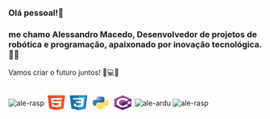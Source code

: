 ### Olá pessoal!👋 
### me chamo Alessandro Macedo, Desenvolvedor de projetos de robótica e programação, apaixonado por inovação tecnológica. 🚀💡
Vamos criar o futuro juntos! 🤖💻✨ 


<div style="display: inline_block"><br>
  
  <img align="center" alt="ale-rasp"  height="50" width="50" src="https://github.com/AlessandroMacedo/AlessandroMacedo/assets/49279712/0b71b76f-4794-4bf5-806b-0d03064eb6c4">
  
  <img align="center" alt="ale-HTML" height="30" width="40" src="https://raw.githubusercontent.com/devicons/devicon/master/icons/html5/html5-original.svg">
  
  <img align="center" alt="ale-CSS" height="30" width="40" src="https://raw.githubusercontent.com/devicons/devicon/master/icons/css3/css3-original.svg">
  
  <img align="center" alt="ale-Python" height="30" width="40" src="https://raw.githubusercontent.com/devicons/devicon/master/icons/python/python-original.svg">
  
  <img align="center" alt="ale-esp32" height="30" width="40" src="https://raw.githubusercontent.com/devicons/devicon/master/icons/csharp/csharp-original.svg">

  
  <img align="center" alt="ale-ardu" height="30" width="40" src="">

  <img align="center" alt="ale-rasp" height="30" width="40" src="https://github.com/AlessandroMacedo/AlessandroMacedo/assets/49279712/a40ae72d-030c-43f1-87f5-e4f7faac57e3">


</div>



<!--
**AlessandroMacedo/AlessandroMacedo** is a ✨ _special_ ✨ repository because its `README.md` (this file) appears on your GitHub profile.

Here are some ideas to get you started:

- 🔭 I’m currently working on ...
- 🌱 I’m currently learning ...
- 👯 I’m looking to collaborate on ...
- 🤔 I’m looking for help with ...
- 💬 Ask me about ...
- 📫 How to reach me: ...
- 😄 Pronouns: ...
- ⚡ Fun fact: ...
-->
